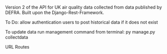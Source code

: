 Version 2 of the API for UK air quality data collected from data published by DEFRA.
Built upon the Django-Rest-Framework.

To Do:
allow authentication users to post historical data if it does not exist

To update data run management command from terminal: py manage.py collectdata

URL Routes